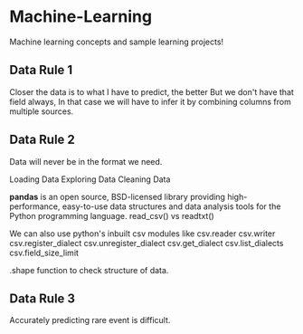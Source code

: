 # Machine-Learning
Machine learning concepts and sample learning projects!


## Data Rule 1
Closer the data is to what I have to predict, the better
But we don't have that field always, In that case we will have to infer it by combining columns from multiple sources.

## Data Rule 2
Data will never be in the format we need.

Loading Data
Exploring Data
Cleaning Data

**pandas** is an open source, BSD-licensed library providing high-performance, easy-to-use data structures and data analysis tools for the Python programming language.
read_csv() vs readtxt()

We can also use python's inbuilt csv modules like 
csv.reader
csv.writer
csv.register_dialect
csv.unregister_dialect
csv.get_dialect
csv.list_dialects
csv.field_size_limit

.shape function to check structure of data.


## Data Rule 3
Accurately predicting rare event is difficult.
